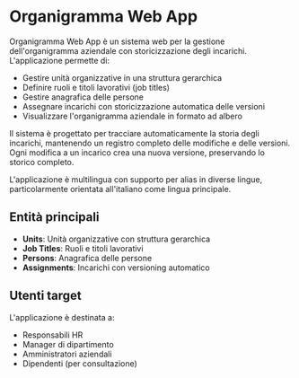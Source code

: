 # Organigramma Web App

Organigramma Web App è un sistema web per la gestione dell'organigramma aziendale con storicizzazione degli incarichi. L'applicazione permette di:

- Gestire unità organizzative in una struttura gerarchica
- Definire ruoli e titoli lavorativi (job titles)
- Gestire anagrafica delle persone
- Assegnare incarichi con storicizzazione automatica delle versioni
- Visualizzare l'organigramma aziendale in formato ad albero

Il sistema è progettato per tracciare automaticamente la storia degli incarichi, mantenendo un registro completo delle modifiche e delle versioni. Ogni modifica a un incarico crea una nuova versione, preservando lo storico completo.

L'applicazione è multilingua con supporto per alias in diverse lingue, particolarmente orientata all'italiano come lingua principale.

## Entità principali

- **Units**: Unità organizzative con struttura gerarchica
- **Job Titles**: Ruoli e titoli lavorativi
- **Persons**: Anagrafica delle persone
- **Assignments**: Incarichi con versioning automatico

## Utenti target

L'applicazione è destinata a:

- Responsabili HR
- Manager di dipartimento
- Amministratori aziendali
- Dipendenti (per consultazione)

